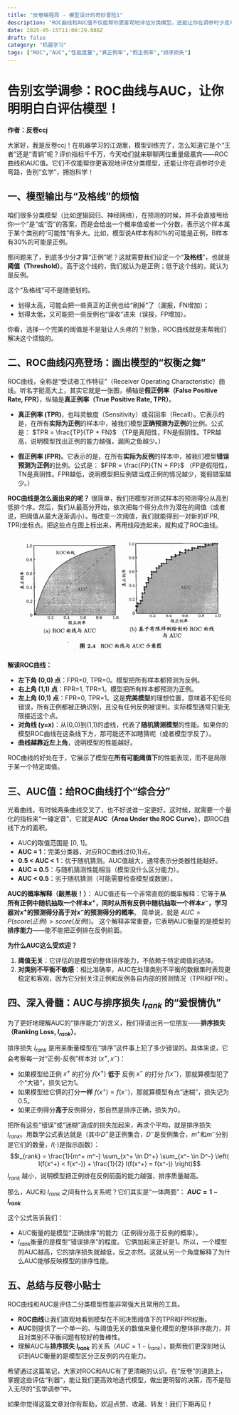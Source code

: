 ```yaml
---
title: "反卷编程局 - 模型设计的奇妙冒险1"
description: "ROC曲线和AUC值不仅能帮你更客观地评估分类模型，还能让你在调参时少走弯路，告别“玄学”，拥抱科学"
date: 2025-05-15T11:08:29.088Z
draft: false
category: "机器学习"
tags: ["ROC","AUC","性能度量","真正例率","假正例率","排序损失"]
---
```


# 告别玄学调参：ROC曲线与AUC，让你明明白白评估模型！

**作者：反卷ccj**

大家好，我是反卷ccj！在机器学习的江湖里，模型训练完了，怎么知道它是个“王者”还是“青铜”呢？评价指标千千万，今天咱们就来聊聊两位重量级嘉宾——ROC曲线和AUC值。它们不仅能帮你更客观地评估分类模型，还能让你在调参时少走弯路，告别“玄学”，拥抱科学！

## 一、模型输出与“及格线”的烦恼

咱们很多分类模型（比如逻辑回归、神经网络），在预测的时候，并不会直接甩给你一个“是”或“否”的答案，而是会给出一个概率值或者一个分数，表示这个样本属于某个类别的“可能性”有多大。比如，模型说A样本有80%的可能是正例，B样本有30%的可能是正例。

那问题来了，到底多少分才算“正例”呢？这就需要我们设定一个“**及格线**”，也就是**阈值（Threshold）**。高于这个线的，我们就认为是正例；低于这个线的，就认为是反例。

这个“及格线”可不是随便划的。
*   划得太高，可能会把一些真正的正例也给“刷掉”了（漏报，FN增加）；
*   划得太低，又可能把一些反例也“误收”进来（误报，FP增加）。

你看，选择一个完美的阈值是不是挺让人头疼的？别急，ROC曲线就是来帮我们解决这个烦恼的。

## 二、ROC曲线闪亮登场：画出模型的“权衡之舞”

ROC曲线，全称是“受试者工作特征”（Receiver Operating Characteristic）曲线。听名字挺高大上，其实它就是一张图，横轴是**假正例率（False Positive Rate, FPR）**，纵轴是**真正例率（True Positive Rate, TPR）**。

*   **真正例率 (TPR)**，也叫灵敏度（Sensitivity）或召回率（Recall）。它表示的是，在所有**实际为正例**的样本中，被我们模型**正确预测为正例**的比例。公式是：
    $TPR = \frac{TP}{TP + FN}$
    （TP是真阳性，FN是假阴性。TPR越高，说明模型找出正例的能力越强，漏网之鱼越少。）

*   **假正例率 (FPR)**。它表示的是，在所有**实际为反例**的样本中，被我们模型**错误预测为正例**的比例。公式是：
    $FPR = \frac{FP}{TN + FP}$
    （FP是假阳性，TN是真阴性。FPR越低，说明模型把反例错当成正例的情况越少，冤假错案越少。）

**ROC曲线是怎么画出来的呢？**
很简单，我们把模型对测试样本的预测得分从高到低排个序。然后，我们从最高分开始，依次把每个得分点作为潜在的阈值（或者说，把阈值从最大逐渐调小）。每改变一次阈值，我们就能得到一对新的(FPR, TPR)坐标点。把这些点在图上标出来，再用线段连起来，就构成了ROC曲线。

![9da0c162-8b7b-4541-9126-b341a1ea8601](../../../public/uploads/9da0c162-8b7b-4541-9126-b341a1ea8601.png)

**解读ROC曲线：**
*   **左下角 (0,0) 点**：FPR=0, TPR=0。模型把所有样本都预测为反例。
*   **右上角 (1,1) 点**：FPR=1, TPR=1。模型把所有样本都预测为正例。
*   **左上角 (0,1) 点**：FPR=0, TPR=1。这是**完美模型**的理想位置，意味着不犯任何错误，所有正例都被正确识别，且没有任何反例被误判。实际模型通常只能无限接近这个点。
*   **对角线 (y=x)**：从(0,0)到(1,1)的虚线，代表了**随机猜测模型**的性能。如果你的模型ROC曲线在这条线下方，那可能还不如瞎猜呢（或者模型学反了）。
*   **曲线越靠近左上角**，说明模型的性能越好。

ROC曲线的好处在于，它展示了模型在**所有可能阈值下**的性能表现，而不是局限于某一个特定阈值。

## 三、AUC值：给ROC曲线打个“综合分”

光看曲线，有时候两条曲线交叉了，也不好说谁一定更好。这时候，就需要一个量化的指标来“一锤定音”，它就是**AUC（Area Under the ROC Curve）**，即ROC曲线下方的面积。

*   AUC的取值范围是 [0, 1]。
*   **AUC = 1**：完美分类器，对应ROC曲线过(0,1)点。
*   **0.5 < AUC < 1**：优于随机猜测。AUC值越大，通常表示分类器性能越好。
*   **AUC = 0.5**：与随机猜测性能相当（模型没什么区分能力）。
*   **AUC < 0.5**：劣于随机猜测（可能需要检查模型或数据）。

**AUC的概率解释（敲黑板！）**：
AUC值还有一个非常直观的概率解释：它等于**从所有正例中随机抽取一个样本$x^+$，同时从所有反例中随机抽取一个样本$x^-$，学习器对$x^+$的预测得分高于对$x^-$的预测得分的概率**。
简单说，就是 $AUC = P(score(正例) > score(反例))$。
这个解释非常重要，它表明AUC衡量的是模型的**排序能力**——能不能把正例排在反例前面。

**为什么AUC这么受欢迎？**
1.  **阈值无关**：它评估的是模型的整体排序能力，不依赖于特定阈值的选择。
2.  **对类别不平衡不敏感**：相比准确率，AUC在处理类别不平衡的数据集时表现更稳定和客观，因为它分别关注正例和反例各自内部的预测情况（TPR和FPR）。

## 四、深入骨髓：AUC与排序损失 $l_{rank}$ 的“爱恨情仇”

为了更好地理解AUC的“排序能力”的含义，我们得请出另一位朋友——**排序损失（Ranking Loss, $l_{rank}$）**。

排序损失 $l_{rank}$ 是用来衡量模型在“排序”这件事上犯了多少错误的。具体来说，它会考察每一对“正例-反例”样本对 ($x^+, x^-$)：
*   如果模型给正例 $x^+$ 的打分 $f(x^+)$ **低于** 反例 $x^-$ 的打分 $f(x^-)$，那就算模型犯了个“大错”，损失记为1。
*   如果模型给它俩的打分**一样** $f(x^+) = f(x^-)$，那就算模型有点“迷糊”，损失记为0.5。
*   如果正例得分**高于**反例得分，那自然是排序正确，损失为0。

把所有这些“错误”或“迷糊”造成的损失加起来，再求个平均，就是排序损失 $l_{rank}$。用数学公式表达就是（其中$D^+$是正例集合，$D^-$是反例集合，$m^+$和$m^-$分别是它们的数量，$I(\cdot)$是指示函数）：
$$l_{rank} = \frac{1}{m^+ m^-} \sum_{x^+ \in D^+} \sum_{x^- \in D^-} \left( I(f(x^+) < f(x^-)) + \frac{1}{2} I(f(x^+) = f(x^-)) \right)$$
$l_{rank}$ 越小，说明模型把正例排在反例前面的能力越强，排序质量越高。

那么，AUC和 $l_{rank}$ 之间有什么关系呢？它们其实是“一体两面”：
**$AUC = 1 - l_{rank}$**

这个公式告诉我们：
*   AUC衡量的是模型“正确排序”的能力（正例得分高于反例的概率）。
*   $l_{rank}$衡量的是模型“错误排序”的程度。
它俩加起来正好是1。所以，一个模型的AUC越高，它的排序损失就越低，反之亦然。这就从另一个角度解释了为什么AUC能够反映模型的排序性能。

## 五、总结与反卷小贴士

ROC曲线和AUC是评估二分类模型性能非常强大且常用的工具。
*   **ROC曲线**让我们直观地看到模型在不同决策阈值下的TPR和FPR权衡。
*   **AUC**则提供了一个单一的、与阈值无关的数值来量化模型的整体排序能力，并且对类别不平衡问题有较好的鲁棒性。
*   理解AUC与**排序损失 $l_{rank}$** 的关系（$AUC = 1 - l_{rank}$），能帮我们更深刻地认识到AUC衡量的是模型区分正反例的内在能力。

希望通过这篇笔记，大家对ROC和AUC有了更清晰的认识。在“反卷”的道路上，掌握这些评估“利器”，能让我们更高效地迭代模型，做出更明智的决策，而不是陷入无尽的“玄学调参”中。

如果你觉得这篇文章对你有帮助，欢迎点赞、收藏、转发！我们下期再见！